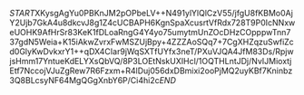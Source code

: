 $START$XKysgAgYu0PBKnJM2pOPbeLV++N491ylYlQlCzV55/jfgU8fKBMo0AjY2Ujb7GkA4u8dkcvJ8g1Z4cUCBAPH6KgnSpaXcusrtVfRdx728T9P0IcNNxweUOHK9AfHrSr83KeK1fDLoaRngG4Y4yo75umytmUnZOcDHzCOpppwTnn737gdN5Weia+K15iAkwZvrxFwMSZUjBpy+4ZZZAoSQq7+7CgXHZqzuSwfiZcd0GlyKwDvkxrY1++qDX4CIar9jWqSXTfUYfx3neT/PXuVJQA4JfM83Ds/RpjwjsHmm17YntueKdELYXsQbVQ/8P3LOEtNskUXIHcl/1OQTHLntJDj/NvIJMioxtjEtf7NccojVJuZgRew7R6Fzxm+R4lDuj056dxDBmixi2ooPjMQ2uyKBf7Kninbz3Q8BLcsyNF64MgQGgXnbY6P/Ci4hi2c$END$